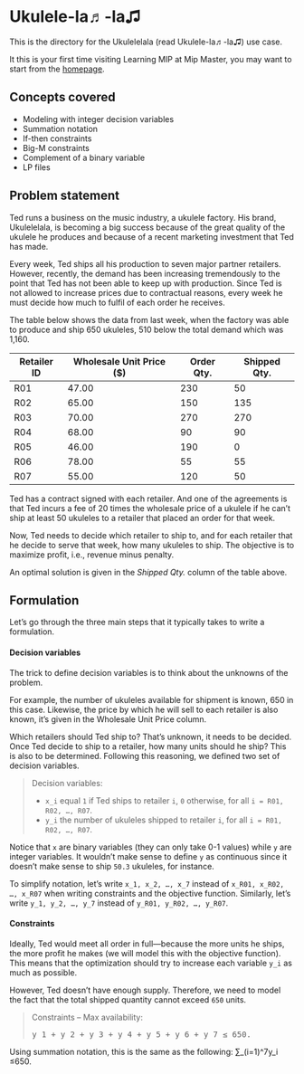 # Ukulele-la♬-la♫
This is the directory for the Ukulelelala (read Ukulele-la♬-la♫) 
use case.

It this is your first time visiting Learning MIP 
at Mip Master, you may want to start from the 
[homepage](https://mip-master.github.io/learning_mip/).

## Concepts covered
- Modeling with integer decision variables
- Summation notation
- If-then constraints
- Big-M constraints
- Complement of a binary variable
- LP files


## Problem statement
Ted runs a business on the music industry, a ukulele factory. 
His brand, Ukulelelala, is becoming a big success because 
of the great quality of the ukulele he produces and 
because of a recent marketing investment that Ted has made.

Every week, Ted ships all his production to seven major 
partner retailers. However, recently, the demand has been 
increasing tremendously to the point that Ted has not 
been able to keep up with production. 
Since Ted is not allowed to increase prices due to 
contractual reasons, every week he must decide how much 
to fulfil of each order he receives.

The table below shows the data from last week, when the 
factory was able to produce and ship 650 ukuleles, 510 
below the total demand which was 1,160.

<table>
<thead>
<tr>
<th>Retailer ID</th> <th>Wholesale Unit Price ($)</th>
<th>Order Qty.</th> <th>Shipped Qty.</th>
</tr>
</thead>
<tbody>
<tr> <td>R01</td> <td>47.00</td> <td>230</td> <td>50</td> </tr>
<tr> <td>R02</td> <td>65.00</td> <td>150</td> <td>135</td> </tr>
<tr> <td>R03</td> <td>70.00</td> <td>270</td> <td>270</td> </tr>
<tr> <td>R04</td> <td>68.00</td> <td>90</td> <td>90</td> </tr> 
<tr> <td>R05</td> <td>46.00</td> <td>190</td> <td>0</td> </tr>
<tr> <td>R06</td> <td>78.00</td> <td>55</td> <td>55</td> </tr>
<tr> <td>R07</td> <td>55.00</td> <td>120</td> <td>50</td> </tr>
</tbody>
</table>

Ted has a contract signed with each retailer. And one 
of the agreements is that Ted incurs a 
fee of 20 times the wholesale price of a ukulele if 
he can’t ship at least 50 ukuleles to a retailer that 
placed an order for that week.

Now, Ted needs to decide which retailer to ship to, and for
each retailer that he decide to serve that week, how
many ukuleles to ship.
The objective is to maximize profit, i.e., revenue 
minus penalty.

An optimal solution is given in the *Shipped Qty.* column
of the table above.

## Formulation
Let’s go through the three main steps that it typically 
takes to write a formulation.

#### Decision variables
The trick to define decision variables is to think about 
the unknowns of the problem.

For example, the number of ukuleles available for shipment 
is known, 650 in this case.
Likewise, the price by which he will sell to each retailer 
is also known, it’s given in the Wholesale Unit Price column.

Which retailers should Ted ship to? That’s unknown, 
it needs to be decided.
Once Ted decide to ship to a retailer, how many units 
should he ship? This is also to be determined.
Following this reasoning, we defined two set of decision 
variables.

>Decision variables:
>*  `x_i`	equal `1` if Ted ships to retailer `i`, `0` otherwise, 
    for all `i = R01, R02, …, R07`.
>*  `y_i`	the number of ukuleles shipped to retailer `i`, 
    for all `i = R01, R02, …, R07`.

Notice that `x` are binary variables (they can only take 
0-1 values) while `y` are integer variables. It wouldn’t 
make sense to define `y` as continuous since it doesn’t 
make sense to ship `50.3` ukuleles, for instance.

To simplify notation, let’s write `x_1, x_2, …, x_7` instead 
of `x_R01, x_R02, …, x_R07` when writing constraints and the 
objective function. Similarly, let’s write `y_1, y_2, …, y_7` 
instead of `y_R01, y_R02, …, y_R07`.

#### Constraints
Ideally, Ted would meet all order in full—because the more 
units he ships, the more profit he makes (we will model this 
with the objective function). This means that the optimization 
should try to increase each variable `y_i` as much as possible.

However, Ted doesn’t have enough supply. Therefore, we need 
to model the fact that the total shipped quantity cannot 
exceed `650` units.
>Constraints – Max availability:
><pre>y_1 + y_2 + y_3 + y_4 + y_5 + y_6 + y_7 ≤ 650.</pre>
Using summation notation, this is the same as the following:
∑_(i=1)^7y_i ≤650.
